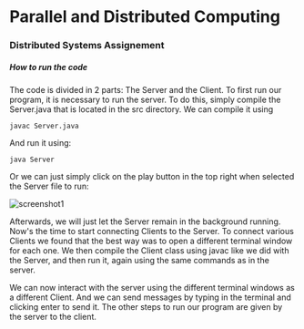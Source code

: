 # Parallel and Distributed Computing

### Distributed Systems Assignement

##### How to run the code

The code is divided in 2 parts: The Server and the Client. To first run our program, it is necessary to run the server. To do this,
simply compile the Server.java that is located in the src directory. We can compile it using 

```
javac Server.java
```

And run it using:

```
java Server
```

Or we can just simply click on the play button in the top right when selected the Server file to run:

![screenshot1](https://cdn.discordapp.com/attachments/1097249303975706677/1237878852966023199/image.png?ex=663d4005&is=663bee85&hm=6ec21ea74082d59bb4be6ca694d2bf13189dfee7d7976cd54c55529d14ca6678&)

Afterwards, we will just let the Server remain in the background running. Now's the time to 
start connecting Clients to the Server. To connect various Clients we found that the best way was to open a different terminal window for each one.
We then compile the Client class using javac like we did with the Server, and then run it, again using the same commands as in the server.


We can now interact with the server using the different terminal windows as a different Client. And we can send messages by typing in the terminal and clicking enter to send it.
The other steps to run our program are given by the server to the client. 

